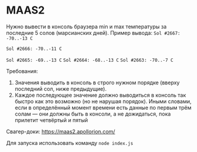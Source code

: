 # MAAS2

Нужно вывести в консоль браузера min и max температуры за последние 5 солов (марсианских дней).
Пример вывода:
`Sol #2667: -70..-13 C`

`Sol #2666: -70..-11 C`

`Sol #2665: -69..-13 C`
`Sol #2664: -68..-13 C`
`Sol #2663: -70..-7 C`

Требования:
1. Значения выводить в консоль в строго нужном порядке (вверху последний сол, ниже предыдущие).
2. Каждое последующее значение должно выводиться в консоль так быстро как это возможно (но не нарушая порядок). Иными словами, если в определённый момент времени есть данные по первым трём солам — они должны быть в консоли, а не дожидаться, пока прилетит четвёртый и пятый

Свагер-доки: https://maas2.apollorion.com/

Для запуска использовать команду ```node index.js```
